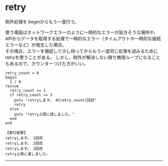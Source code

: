 # retry
例外処理を beginからもう一度行う。  

使う場面はネットワークエラーのように一時的なエラーが起きそうな場所や、  
APIからデータを取得する処理で一時的なエラー（タイムアウトや一時的な接続エラーなど）が発生した場合。  
その場合、エラーを捕捉して少し待ってからもう一度同じ処理を試みるために retryを使うことがある。
しかし、例外が解決しない限り無限ループになることもあるので、カウンターつけた方がいい。
~~~
retry_count = 0
begin
  1 / 0
rescue 
  retry_count += 1
  if retry_count <= 3
    puts "retryします。 #{retry_count}回目"
    retry
  else
    puts "retry上限に達しました。"
  end
end

【実行結果】
retryします。 1回目
retryします。 2回目
retryします。 3回目
retry上限に達しました。
~~~
***
